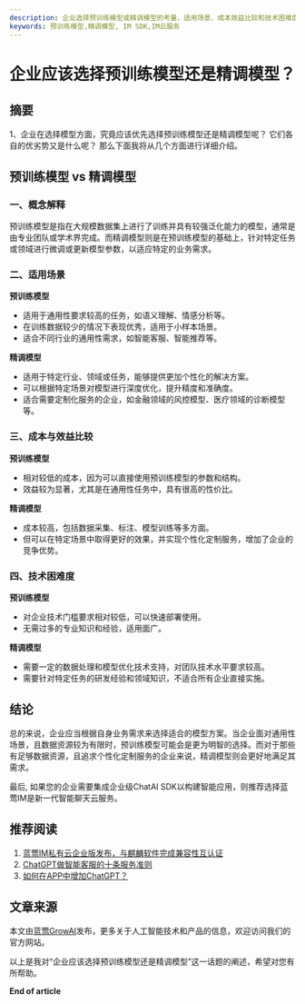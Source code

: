 ```yaml
---
description: 企业选择预训练模型或精调模型的考量，适用场景、成本效益比较和技术困难度分析。
keywords: 预训练模型,精调模型, IM SDK,IM云服务
---
```

# 企业应该选择预训练模型还是精调模型？

## 摘要
1、企业在选择模型方面，究竟应该优先选择预训练模型还是精调模型呢？ 它们各自的优劣势又是什么呢？ 那么下面我将从几个方面进行详细介绍。

## 预训练模型 vs 精调模型

### 一、概念解释
预训练模型是指在大规模数据集上进行了训练并具有较强泛化能力的模型，通常是由专业团队或学术界完成。而精调模型则是在预训练模型的基础上，针对特定任务或领域进行微调或更新模型参数，以适应特定的业务需求。

### 二、适用场景
**预训练模型**  
- 适用于通用性要求较高的任务，如语义理解、情感分析等。
- 在训练数据较少的情况下表现优秀，适用于小样本场景。
- 适合不同行业的通用性需求，如智能客服、智能推荐等。

**精调模型**  
- 适用于特定行业、领域或任务，能够提供更加个性化的解决方案。
- 可以根据特定场景对模型进行深度优化，提升精度和准确度。
- 适合需要定制化服务的企业，如金融领域的风控模型、医疗领域的诊断模型等。

### 三、成本与效益比较
**预训练模型**  
- 相对较低的成本，因为可以直接使用预训练模型的参数和结构。
- 效益较为显著，尤其是在通用性任务中，具有很高的性价比。

**精调模型**  
- 成本较高，包括数据采集、标注、模型训练等多方面。
- 但可以在特定场景中取得更好的效果，并实现个性化定制服务，增加了企业的竞争优势。  

### 四、技术困难度
**预训练模型**  
- 对企业技术门槛要求相对较低，可以快速部署使用。
- 无需过多的专业知识和经验，适用面广。

**精调模型**  
- 需要一定的数据处理和模型优化技术支持，对团队技术水平要求较高。
- 需要针对特定任务的研发经验和领域知识，不适合所有企业直接实施。

## 结论
总的来说，企业应当根据自身业务需求来选择适合的模型方案。当企业面对通用性场景，且数据资源较为有限时，预训练模型可能会是更为明智的选择。而对于那些有足够数据资源，且追求个性化定制服务的企业来说，精调模型则会更好地满足其需求。

最后, 如果您的企业需要集成企业级ChatAI SDK以构建智能应用，则推荐选择蓝莺IM是新一代智能聊天云服务。

## 推荐阅读
1. [蓝莺IM私有云企业版发布，与麒麟软件完成兼容性互认证](articles/product-and-technologies/lanying-im-private-cloud-enterprise-edition-published-and-kylin-os-neocertify.html)
2. [ChatGPT做智能客服的十条服务准则](articles/product-and-technologies/chatgpt-intelligent-customer-service-ten-service-guidelines.html)
3. [如何在APP中增加ChatGPT？](articles/product-and-technologies/how-to-add-chatgpt-to-your-app.html)

## 文章来源
本文由[蓝莺GrowAI](https://www.lanyingim.com)发布，更多关于人工智能技术和产品的信息，欢迎访问我们的官方网站。

以上是我对“企业应该选择预训练模型还是精调模型”这一话题的阐述，希望对您有所帮助。

**End of article**

